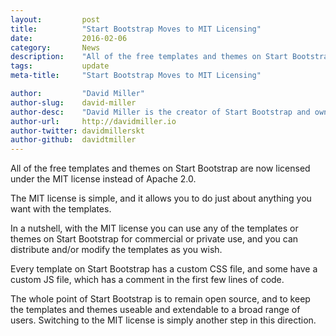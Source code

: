 ```yaml
---
layout:			post
title:			"Start Bootstrap Moves to MIT Licensing"
date:			2016-02-06
category:		News
description:	"All of the free templates and themes on Start Bootstrap are now licensed under the MIT license..."
tags:			update
meta-title:		"Start Bootstrap Moves to MIT Licensing"

author:			"David Miller"
author-slug:	david-miller
author-desc:	"David Miller is the creator of Start Bootstrap and owner of Blackrock Digital. He is a front end web designer and developer working out of sunny Orlando, Florida."
author-url:		http://davidmiller.io
author-twitter:	davidmillerskt
author-github:	davidtmiller
---
```


All of the free templates and themes on Start Bootstrap are now licensed under the MIT license instead of Apache 2.0.

The MIT license is simple, and it allows you to do just about anything you want with the templates.

In a nutshell, with the MIT license you can use any of the templates or themes on Start Bootstrap for commercial or private use, and you can distribute and/or modify the templates as you wish.

Every template on Start Bootstrap has a custom CSS file, and some have a custom JS file, which has a comment in the first few lines of code.

The whole point of Start Bootstrap is to remain open source, and to keep the templates and themes useable and extendable to a broad range of users. Switching to the MIT license is simply another step in this direction.
